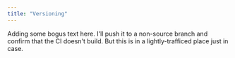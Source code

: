 ```yaml
---
title: "Versioning"
---
```

Adding some bogus text here. I'll push it to a non-source branch and confirm that the CI doesn't build. But this is in a lightly-trafficed place just in case.
